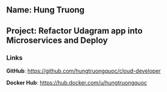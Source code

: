## Name: Hung Truong
## Project: Refactor Udagram app into Microservices and Deploy

### Links
**GitHub**: https://github.com/hungtruongquoc/cloud-developer

**Docker Hub**: https://hub.docker.com/u/hungtruongquoc

